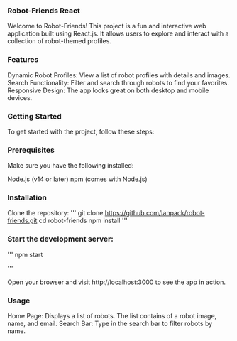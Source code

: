 ### Robot-Friends React
Welcome to Robot-Friends! This project is a fun and interactive web application built using React.js. It allows users to explore and interact with a collection of robot-themed profiles.

### Features
Dynamic Robot Profiles: View a list of robot profiles with details and images.
Search Functionality: Filter and search through robots to find your favorites.
Responsive Design: The app looks great on both desktop and mobile devices.

### Getting Started
To get started with the project, follow these steps:

### Prerequisites
Make sure you have the following installed:

Node.js (v14 or later)
npm (comes with Node.js)

### Installation
Clone the repository:
 '''
git clone https://github.com/Ianpack/robot-friends.git
cd robot-friends
npm install
'''

### Start the development server:
'''
npm start

'''

Open your browser and visit http://localhost:3000 to see the app in action.

### Usage
Home Page: Displays a list of robots. The list contains of a robot image, name, and email.
Search Bar: Type in the search bar to filter robots by name.


